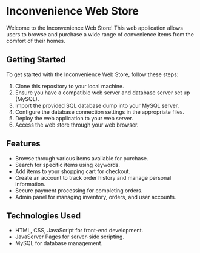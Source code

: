 # Inconvenience Web Store

Welcome to the Inconvenience Web Store! This web application allows users to browse and purchase a wide range of convenience items from the comfort of their homes.

## Getting Started

To get started with the Inconvenience Web Store, follow these steps:

1. Clone this repository to your local machine.
2. Ensure you have a compatible web server and database server set up (MySQL).
3. Import the provided SQL database dump into your MySQL server.
4. Configure the database connection settings in the appropriate files.
5. Deploy the web application to your web server.
6. Access the web store through your web browser.

## Features

- Browse through various items available for purchase.
- Search for specific items using keywords.
- Add items to your shopping cart for checkout.
- Create an account to track order history and manage personal information.
- Secure payment processing for completing orders.
- Admin panel for managing inventory, orders, and user accounts.

## Technologies Used

- HTML, CSS, JavaScript for front-end development.
- JavaServer Pages for server-side scripting.
- MySQL for database management.
